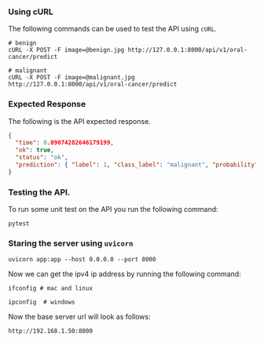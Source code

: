 ### Using cURL

The following commands can be used to test the API using `cURL`.

```shell
# benign
cURL -X POST -F image=@benign.jpg http://127.0.0.1:8000/api/v1/oral-cancer/predict

# malignant
cURL -X POST -F image=@malignant.jpg http://127.0.0.1:8000/api/v1/oral-cancer/predict

```

### Expected Response

The following is the API expected response.

```json
{
  "time": 0.09074282646179199,
  "ok": true,
  "status": "ok",
  "prediction": { "label": 1, "class_label": "malignant", "probability": 1.0 }
}
```

### Testing the API.

To run some unit test on the API you run the following command:

```shell
pytest
```

### Staring the server using `uvicorn`

```shell
uvicorn app:app --host 0.0.0.0 --port 8000
```

Now we can get the ipv4 ip address by running the following command:

```shell
ifconfig # mac and linux

ipconfig  # windows
```

Now the base server url will look as follows:

```shell
http://192.168.1.50:8000
```
